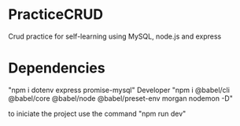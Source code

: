 # PracticeCRUD
Crud practice for self-learning using MySQL, node.js and express

# Dependencies

"npm i dotenv express promise-mysql"
Developer
"npm i @babel/cli @babel/core @babel/node @babel/preset-env morgan nodemon -D"

to iniciate the project use the command "npm run dev"
